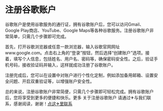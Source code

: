 # 注册谷歌账户

谷歌账户是使用谷歌服务的通行证，拥有谷歌账户后，您可以访问Gmail、Google Play商店、YouTube、Google Maps等各种谷歌服务。注册谷歌账户非常简单，只需几个步骤即可完成。

首先，打开谷歌浏览器或任意一款浏览器，输入谷歌官网网址www.google.com。点击右上角的“登录”按钮，然后选择“创建账户”选项。接着，填写个人信息，包括姓名、用户名、密码等，确保密码安全性。之后，验证手机号码，接收验证码并输入，这样就成功注册了谷歌账户。

注册完成后，您可以在设置中对账户进行个性化定制，例如添加备用邮箱、设置安全问题、开启双重验证等，以增强账户安全性。

总的来说，注册谷歌账户非常简便，只需几个步骤即可轻松完成。拥有谷歌账户后，您将享受到更多的便捷和快乐。更多 关于注册谷歌账户 请通过✈与我们联系，感谢阅读，谢谢！[点这✈里联系](https://b.k02.cc)